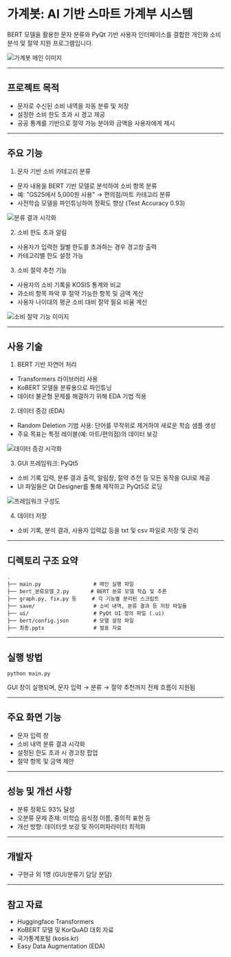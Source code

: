 # 가계봇: AI 기반 스마트 가계부 시스템

BERT 모델을 활용한 문자 분류와 PyQt 기반 사용자 인터페이스를 결합한 개인화 소비 분석 및 절약 지원 프로그램입니다.

![가계봇 메인 이미지](https://github.com/user-attachments/assets/e499d249-03da-4a92-8a82-5fc8795c65b6)

---

## 프로젝트 목적

- 문자로 수신된 소비 내역을 자동 분류 및 저장
- 설정한 소비 한도 초과 시 경고 제공
- 공공 통계를 기반으로 절약 가능 분야와 금액을 사용자에게 제시

---

## 주요 기능

1. 문자 기반 소비 카테고리 분류
- 문자 내용을 BERT 기반 모델로 분석하여 소비 항목 분류
- 예: "GS25에서 5,000원 사용" → 편의점/마트 카테고리 분류
- 사전학습 모델을 파인튜닝하여 정확도 향상 (Test Accuracy 0.93)

![분류 결과 시각화](https://github.com/user-attachments/assets/0b50ab58-a3be-475c-a05e-7ce9f9fe745a)

2. 소비 한도 초과 알림
- 사용자가 입력한 월별 한도를 초과하는 경우 경고창 출력
- 카테고리별 한도 설정 가능

3. 소비 절약 추천 기능
- 사용자의 소비 기록을 KOSIS 통계와 비교
- 과소비 항목 파악 후 절약 가능한 항목 및 금액 계산
- 사용자 나이대의 평균 소비 대비 절약 필요 비율 계산

![소비 절약 기능 이미지](https://github.com/user-attachments/assets/4cfb5179-5af0-449c-9780-637a937fcad4)

---

## 사용 기술

1. BERT 기반 자연어 처리
- Transformers 라이브러리 사용
- KoBERT 모델을 분류용으로 파인튜닝
- 데이터 불균형 문제를 해결하기 위해 EDA 기법 적용

2. 데이터 증강 (EDA)
- Random Deletion 기법 사용: 단어를 무작위로 제거하여 새로운 학습 샘플 생성
- 주요 목표는 특정 레이블(예: 마트/편의점)의 데이터 보강

![데이터 증강 시각화](https://github.com/user-attachments/assets/0d8a9fbd-6b09-4498-8dde-560b99b0eed2)

3. GUI 프레임워크: PyQt5
- 소비 기록 입력, 분류 결과 출력, 알림창, 절약 추천 등 모든 동작을 GUI로 제공
- UI 파일들은 Qt Designer를 통해 제작하고 PyQt5로 로딩

![프레임워크 구성도](https://github.com/user-attachments/assets/6986b978-7e8a-4b4b-99fb-9805e95b90cd)

4. 데이터 저장
- 소비 기록, 분석 결과, 사용자 입력값 등을 txt 및 csv 파일로 저장 및 관리

---

## 디렉토리 구조 요약

```
.
├── main.py                 # 메인 실행 파일
├── bert_분류모델_2.py       # BERT 분류 모델 학습 및 추론
├── graph.py, fix.py 등     # 각 기능별 분리된 스크립트
├── save/                   # 소비 내역, 분류 결과 등 저장 파일들
├── ui/                     # PyQt UI 정의 파일 (.ui)
├── bert/config.json        # 모델 설정 파일
├── 최종.pptx                # 발표 자료
```

---

## 실행 방법

```
python main.py
```

GUI 창이 실행되며, 문자 입력 → 분류 → 절약 추천까지 전체 흐름이 지원됨

---

## 주요 화면 기능
- 문자 입력 창
- 소비 내역 분류 결과 시각화
- 설정된 한도 초과 시 경고창 팝업
- 절약 항목 및 금액 제안

---

## 성능 및 개선 사항
- 분류 정확도 93% 달성
- 오분류 문제 존재: 미학습 음식점 이름, 중의적 표현 등
- 개선 방향: 데이터셋 보강 및 하이퍼파라미터 최적화

---

## 개발자
- 구현규 외 1명 (GUI/분류기 담당 분담)

---

## 참고 자료
- Huggingface Transformers
- KoBERT 모델 및 KorQuAD 대회 자료
- 국가통계포털 (kosis.kr)
- Easy Data Augmentation (EDA)


